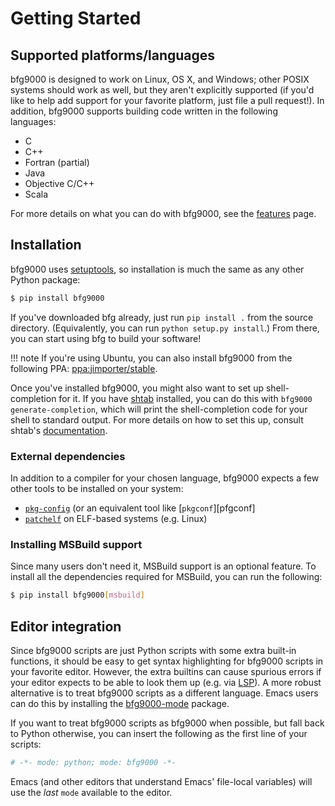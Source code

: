 # Getting Started

## Supported platforms/languages

bfg9000 is designed to work on Linux, OS X, and Windows; other POSIX systems
should work as well, but they aren't explicitly supported (if you'd like to help
add support for your favorite platform, just file a pull request!). In addition,
bfg9000 supports building code written in the following languages:

* C
* C++
* Fortran (partial)
* Java
* Objective C/C++
* Scala

For more details on what you can do with bfg9000, see the
[features](features.md) page.

## Installation

bfg9000 uses [setuptools](https://pythonhosted.org/setuptools/), so installation
is much the same as any other Python package:

```sh
$ pip install bfg9000
```

If you've downloaded bfg already, just run `pip install .` from the source
directory. (Equivalently, you can run `python setup.py install`.) From there,
you can start using bfg to build your software!

!!! note
    If you're using Ubuntu, you can also install bfg9000 from the following PPA:
    [ppa:jimporter/stable][ppa].

Once you've installed bfg9000, you might also want to set up shell-completion
for it. If you have [shtab][shtab] installed, you can do this with
`bfg9000 generate-completion`, which will print the shell-completion code for
your shell to standard output. For more details on how to set this up, consult
shtab's [documentation][shtab-setup].

### External dependencies

In addition to a compiler for your chosen language, bfg9000 expects a few other
tools to be installed on your system:

* [`pkg-config`][pkg-config] (or an equivalent tool like [`pkgconf`][pfgconf]
* [`patchelf`][patchelf] on ELF-based systems (e.g. Linux)

### Installing MSBuild support

Since many users don't need it, MSBuild support is an optional feature. To
install all the dependencies required for MSBuild, you can run the following:

```sh
$ pip install bfg9000[msbuild]
```

## Editor integration

Since bfg9000 scripts are just Python scripts with some extra built-in
functions, it should be easy to get syntax highlighting for bfg9000 scripts in
your favorite editor. However, the extra builtins can cause spurious errors if
your editor expects to be able to look them up (e.g. via [LSP][lsp]). A more
robust alternative is to treat bfg9000 scripts as a different language. Emacs
users can do this by installing the [bfg9000-mode][bfg9000-mode] package.

If you want to treat bfg9000 scripts as bfg9000 when possible, but fall back to
Python otherwise, you can insert the following as the first line of your
scripts:

```python
# -*- mode: python; mode: bfg9000 -*-
```

Emacs (and other editors that understand Emacs' file-local variables) will use
the *last* `mode` available to the editor.

[ppa]: https://launchpad.net/~jimporter/+archive/ubuntu/stable
[shtab]: https://github.com/iterative/shtab
[shtab-setup]: https://github.com/iterative/shtab#cli-usage
[pkg-config]: https://www.freedesktop.org/wiki/Software/pkg-config/
[pkgconf]: http://pkgconf.org/
[patchelf]: https://nixos.org/patchelf.html
[virtualenv]: https://virtualenv.readthedocs.org/en/latest/
[lsp]: https://langserver.org/
[bfg9000-mode]: https://github.com/jimporter/bfg9000-mode
